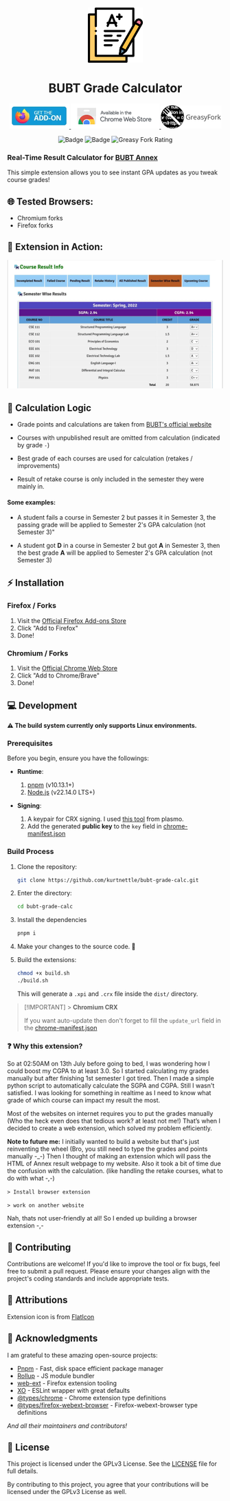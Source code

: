 <p align="center">
  <img src="./assets/icons/128x128.png" alt="Logo"></img>
  <h1 align="center">BUBT Grade Calculator</h1>
</p>

<p align="center">
  <a href="https://addons.mozilla.org/addon/bubt-grade-calculator/?src=external-github">
    <img src="./assets/docs/get-the-addon-small.webp" alt="Mozilla AMO"/>
  </a>
  <a href="https://chromewebstore.google.com/detail/bubt-grade-calculator/jjiompimlngmfcleggmeleelnbnildmo/?src=external-github">
    <img src="./assets/docs/get-the-extension-small-no-border.png" alt="Chrome extension store"/>
  </a>
  <a href="https://greasyfork.org/en/scripts/542912-bubt-annex-grade-calculator">
    <img src="./assets/docs/greasy-fork-custom.webp" alt="GreasyFork"/>
  </a>  
</p>

<p align="center">
    <img src="https://img.shields.io/amo/users/bubt-grade-calculator?label=Firefox%20Users" alt="Badge"/>
    <img src="https://img.shields.io/chrome-web-store/users/jjiompimlngmfcleggmeleelnbnildmo?label=Chrome%20Users" alt="Badge"/>
    <img alt="Greasy Fork Rating" src="https://img.shields.io/greasyfork/rating-count/542912?label=GreasyFork">
</p>

### Real-Time Result Calculator for [BUBT Annex](https://annex.bubt.edu.bd)

This simple extension allows you to see instant GPA updates as you tweak course grades!

## 🌐 Tested Browsers:

- Chromium forks
- Firefox forks

## 🎥 Extension in Action:

<p align="center">
<img src="./assets/docs/preview.webp">
</p>

## 🧠 Calculation Logic

- Grade points and calculations are taken from [BUBT's official website](https://www.bubt.edu.bd/Home/page_details/Evaluation_Grading_System)

- Courses with unpublished result are omitted from calculation (indicated by grade `-`)

- Best grade of each courses are used for calculation (retakes / improvements)

- Result of retake course is only included in the semester they were mainly in.

#### Some examples:

- A student fails a course in Semester 2 but passes it in Semester 3, the passing grade will be applied to Semester 2's GPA calculation (not Semester 3)"

- A student got **D** in a course in Semester 2 but got **A** in Semester 3, then the best grade **A** will be applied to Semester 2's GPA calculation (not Semester 3)

## ⚡ Installation

### Firefox / Forks

1. Visit the [Official Firefox Add-ons Store](https://addons.mozilla.org/en-US/firefox/addon/bubt-grade-calculator/)
2. Click "Add to Firefox"
3. Done!

### Chromium / Forks

1. Visit the [Official Chrome Web Store](https://chromewebstore.google.com/detail/jjiompimlngmfcleggmeleelnbnildmo)
2. Click "Add to Chrome/Brave"
3. Done!

## 💻 Development

**⚠️ The build system currently only supports Linux environments.**

### Prerequisites

Before you begin, ensure you have the followings:

- **Runtime**:

  1. [pnpm](https://pnpm.io/installation) (v10.13.1+)
  2. [Node.js](https://nodejs.org/) (v22.14.0 LTS+)

- **Signing**:
  1. A keypair for CRX signing. I used [this tool](https://itero.plasmo.com/tools/generate-keypairs) from plasmo.
  2. Add the generated **public key** to the `key` field in [chrome-manifest.json](./manifest/chrome-manifest.json)

### Build Process

1. Clone the repository:
   ```bash
   git clone https://github.com/kurtnettle/bubt-grade-calc.git
   ```
2. Enter the directory:
   ```bash
   cd bubt-grade-calc
   ```
3. Install the dependencies
   ```bash
   pnpm i
   ```
4. Make your changes to the source code. 💫

5. Build the extensions:
   ```bash
   chmod +x build.sh
   ./build.sh
   ```
   This will generate a `.xpi` and `.crx` file inside the `dist/` directory.

> [!IMPORTANT] > **Chromium CRX**
>
> If you want auto-update then don't forget to fill the `update_url` field in the [chrome-manifest.json](./manifest/chrome-manifest.json)

### ❓ Why this extension?

So at 02:50AM on 13th July before going to bed, I was wondering how I could boost my CGPA to at least 3.0. So I started calculating my grades manually but after finishing 1st semester I got tired. Then I made a simple python script to automatically calculate the SGPA and CGPA. Still I wasn't satisfied. I was looking for something in realtime as I need to know what grade of which course can impact my result the most.

Most of the websites on internet requires you to put the grades manually (Who the heck even does that tedious work? at least not me!)
That’s when I decided to create a web extension, which solved my problem efficiently.

**Note to future me:** I initially wanted to build a website but that's just reinventing the wheel (Bro, you still need to type the grades and points manually -\_-)
Then I thought of making an extension which will pass the HTML of Annex result webpage to my website. Also it took a bit of time due the confusion with the calculation. (like handling the retake courses, what to do with what -,-)

`> Install browser extension`

`> work on another website`

Nah, thats not user-friendly at all! So I ended up building a browser extension -,-

## 🤝 Contributing

Contributions are welcome! If you'd like to improve the tool or fix bugs, feel free to submit a pull request. Please ensure your changes align with the project's coding standards and include appropriate tests.

## 📜 Attributions

Extension icon is from [FlatIcon](https://www.flaticon.com)

## 🙌 Acknowledgments

I am grateful to these amazing open-source projects:

- [Pnpm](https://pnpm.io/) - Fast, disk space efficient package manager
- [Rollup](https://rollupjs.org/) - JS module bundler
- [web-ext](https://github.com/mozilla/web-ext) - Firefox extension tooling
- [XO](https://github.com/xojs/xo) - ESLint wrapper with great defaults
- [@types/chrome](https://github.com/DefinitelyTyped/DefinitelyTyped/tree/master/types/chrome) - Chrome extension type definitions
- [@types/firefox-webext-browser](https://github.com/DefinitelyTyped/DefinitelyTyped/tree/master/types/firefox-webext-browser) - Firefox-webext-browser type definitions

_And all their maintainers and contributors!_

## 📜 License

This project is licensed under the GPLv3 License. See the [LICENSE](./LICENSE) file for full details.

By contributing to this project, you agree that your contributions will be licensed under the GPLv3 License as well.
